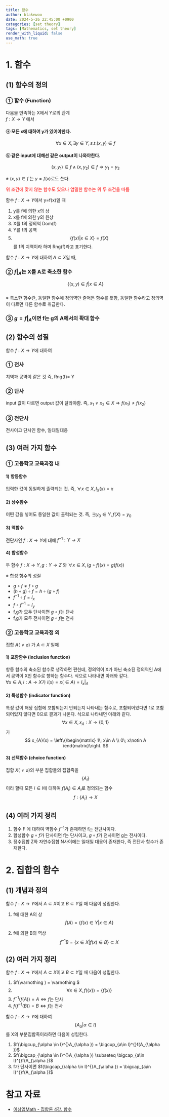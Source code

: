 ```yaml
---
title: 함수
author: blakewoo
date: 2024-5-26 22:45:00 +0900
categories: [set theory]
tags: [Mathematics, set theory] 
render_with_liquid: false
use_math: true
---
```



# 1. 함수

## (1) 함수의 정의
### ① 함수 (Function)
다음을 만족하는 X에서 Y로의 관계   
$f : X \to Y$ 에서

#### ⓐ 모든 x에 대하여 y가 있어야한다. 
$$\forall x \in X, \exists y \in Y, s.t. (x,y)\in f$$

#### ⓑ 같은 input에 대해선 같은 output이 나와야한다.
$$(x,y_{1}) \in f \wedge (x,y_{2}) \in f \Rightarrow y_{1} = y_{2}$$

※ $(x,y) \in f$ 는 $y=f(x)$로도 쓴다.   

<span style="color:red"> 위 조건에 맞지 않는 함수도 있으나 엄밀한 함수는 위 두 조건을 따름 </span>


함수 $f : X \to Y$에서 y=f(x)일 때   

1) y를 f에 의한 x의 상   
2) x를 f에 의한 y의 원상   
3) X를 f의 정의역 Dom(f)   
4) Y를 f의 공역   
5) $$\left\{ f(x)| x\in X \right\} = f(X)$$ 를 f의 치역이라 하며 Rng(f)라고 표기한다.   




함수 $f : X \to Y$에 대하여 $A\subset X$일 때,   

### ② $f|_{A}$는 X를 A로 축소한 함수   
$$ \left\{ (x,y)\in f | x \in A \right\} $$   
※ 축소한 함수란, 동일한 함수에 정의역만 줄어든 함수를 뜻함, 동일한 함수라고 정의역이 다르면
다른 함수로 취급한다.


### ③ $g=f|_{A}$이면 f는 g의 A에서의 확대 함수

## (2) 함수의 성질
함수 $f : X \to Y$에 대하여
### ① 전사
치역과 공역이 같은 것 즉, Rng(f)= Y
### ② 단사
input 값이 다르면 output 값이 달라야함. 즉,
$x_{1} \neq x_{2} \in X \Rightarrow f(x_{1}) \neq f(x_{2})$
### ③ 전단사
전사이고 단사인 함수, 일대일대응

## (3) 여러 가지 함수
### ① 고등학교 교육과정 내
#### 1) 항등함수
입력한 값이 동일하게 출력되는 것. 즉,
$\forall x \in X, I_{X}(x)=x$

#### 2) 상수함수
어떤 값을 넣어도 동일한 값이 출력되는 것. 즉,
$\exists y_{0}\in Y, f(X)=y_{0}$

#### 3) 역함수
전단사인 $f : X \to Y$에 대해 $f^{-1} : Y \to X$

#### 4) 합성함수
두 함수 $f : X \to Y, g: Y \to Z$ 와 $\forall x \in X, (g \circ f)(x)=g(f(x))$

※ 합성 함수의 성질
- $g \circ f \neq f \circ g$
- $(h \circ g) \circ f = h \circ (g \circ f)$
- $f^{-1} \circ f = I_{x}$
- $f \circ f^{-1} = I_{y}$
- f,g가 모두 단사이면 $g \circ f$는 단사
- f,g가 모두 전사이면 $g \circ f$는 전사


### ② 고등학교 교육과정 외
집합 $A(\neq \varnothing )$ 가 $A \subset X$ 일때   
#### 1) 포함함수 (inclusion function)
항등 함수의 축소된 함수로 생각하면 편한데, 정의역이 X가 아닌 축소된 정의역인 A에서 공역이 X인 함수로 향하는 함수다. 식으로 나타내면 아래와 같다.   
$\forall x \in A, i:A \to X$가 $i(x) = x (\in A) = I_{x}|_{A}$

#### 2) 특성함수 (indicator function)
특정 값이 해당 집합에 포함되는지 안되는지 나타내는 함수로, 포함되어있다면 1로 포함되어있지 않다면 0으로 결과가 나온다. 식으로 나타내면 아래와 같다.   
$$ \forall x \in X, x_{A}: X \to \left\{ 0,1 \right\} $$가 $$ x_{A}(x) = \left\{\begin{matrix}
1\; x\in A \\ 0\; x\notin A
\end{matrix}\right. $$

#### 3) 선택함수 (choice function)
집합 $X (\neq \varnothing )$의 부분 집합들의 집합족을 $$\left\{ A_{i} \right\}$$ 이라 할때 모든
$i\in I$에 대하여 $f(A_{i})\in A_{i}$로 정의되는 함수 $$f: \left\{ A_{i} \right\} \to X$$

## (4) 여러 가지 정리
1) 함수 F 에 대하여 역함수 $f^{-1}$가 존재하면 f는 전단사이다.   
2) 함성함수 $g \circ f$가 단사이면 f는 단사이고, $g \circ f$가 전사이면 g는 전사이다.   
3) 정수집합 Z와 자연수집합 N사이에는 일대일 대응이 존재한다, 즉 전단사 함수가 존재한다.

# 2. 집합의 함수
## (1) 개념과 정의
함수 $f : X \to Y$에서 $A \subset X$이고
$B \subset Y$일 때 다음이 성립한다.

1) f에 대한 A의 상   
   $$f(A) = \left\{ f(x) \in Y | x \in A \right\}$$   

2) f에 의한 B의 역상     
   $$f^{-1}B = \left\{ x \in X | f(x) \in B \right\} \subset X$$   

## (2) 여러 가지 정리
함수 $f : X \to Y$에서 $A \subset X$이고 $B\subset Y$일 때 다음이 성립한다.   
1) $f(\varnothing ) = \varnothing $    
2) $$\forall x \in X, f(\left\{ x \right\}) = \left\{ f(x) \right\}$$   
3) $f^{-1}(f(A)) = A \Leftrightarrow f$는 단사   
4) $f(f^{-1}(B)) = B \Leftrightarrow f$는 전사   

함수 $f : X \to Y$에 대하여 $$\left\{ A_{\alpha} | \alpha \in I \right\}$$를 X의 부분집합족이라하면 다음이 성립한다.   
1) $f(\bigcup_{\alpha \in I}^{}A_{\alpha }) = \bigcup_{a\in I}^{}f(A_{\alpha })$   
2) $f(\bigcap_{\alpha \in I}^{}A_{\alpha }) \subseteq  \bigcap_{a\in I}^{}f(A_{\alpha })$   
3) f가 단사이면 $f(\bigcap_{\alpha \in I}^{}A_{\alpha }) = \bigcap_{a\in I}^{}f(A_{\alpha })$



# 참고 자료
- [이상엽Math - 집합론 4강. 함수](https://www.youtube.com/watch?v=pckTu8gLVZo&feature=youtu.be)
